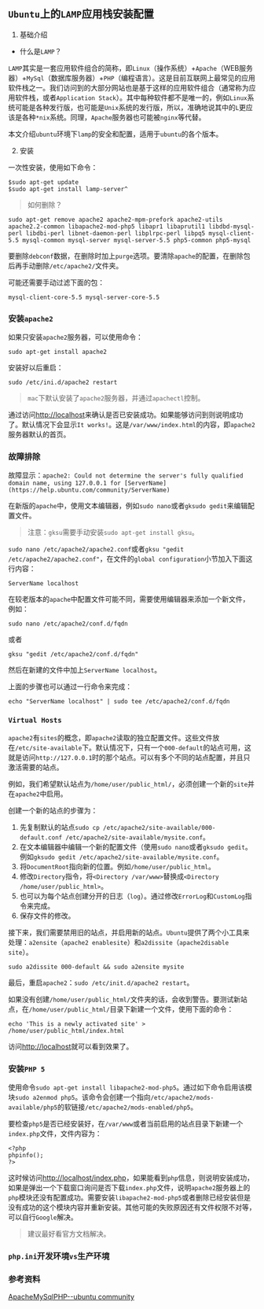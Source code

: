 `Ubuntu`上的`LAMP`应用栈安装配置
---
1.  基础介绍

* 什么是`LAMP`？

`LAMP`其实是一套应用软件组合的简称，即`Linux`（操作系统）+`Apache`（WEB服务器）+`MySql`（数据库服务器）+`PHP`（编程语言）。这是目前互联网上最常见的应用软件栈之一。我们访问到的大部分网站也是基于这样的应用软件组合（通常称为应用软件栈，或者`Application Stack`）。其中每种软件都不是唯一的，例如`Linux`系统可能是各种发行版，也可能是`Unix`系统的发行版，所以，准确地说其中的`L`更应该是各种`*nix`系统。同理，`Apache`服务器也可能被`nginx`等代替。

本文介绍`ubuntu`环境下`lamp`的安全和配置，适用于`ubuntu`的各个版本。

2.  安装

一次性安装，使用如下命令：

```
$sudo apt-get update
$sudo apt-get install lamp-server^
```

> 如何删除？

```
sudo apt-get remove apache2 apache2-mpm-prefork apache2-utils apache2.2-common libapache2-mod-php5 libapr1 libaprutil1 libdbd-mysql-perl libdbi-perl libnet-daemon-perl libplrpc-perl libpq5 mysql-client-5.5 mysql-common mysql-server mysql-server-5.5 php5-common php5-mysql
```

要删除`debconf`数据，在删除时加上`purge`选项。要清除`apache`的配置，在删除包后再手动删除`/etc/apache2/`文件夹。

可能还需要手动过滤下面的包：

```
mysql-client-core-5.5 mysql-server-core-5.5
```

### 安装`apache2`

如果只安装`apache2`服务器，可以使用命令：

`sudo apt-get install apache2`

安装好以后重启：

`sudo /etc/ini.d/apache2 restart`

> `mac`下默认安装了`apache2`服务器，并通过`apachectl`控制。

通过访问[http://localhost](http://localhost)来确认是否已安装成功。如果能够访问到则说明成功了。默认情况下会显示`It works!`。这是`/var/www/index.html`的内容，即`apache2`服务器默认的首页。

### 故障排除

故障显示：`apache2: Could not determine the server's fully qualified domain name, using 127.0.0.1 for [ServerName](https://help.ubuntu.com/community/ServerName)`

在新版的`apache`中，使用文本编辑器，例如`sudo nano`或者`gksudo gedit`来编辑配置文件。

> 注意：`gksu`需要手动安装`sudo apt-get install gksu`。

`sudo nano /etc/apache2/apache2.conf`或者`gksu "gedit /etc/apache2/apache2.conf"`，在文件的`global configuration`小节加入下面这行内容：

`ServerName localhost`

在较老版本的`apache`中配置文件可能不同，需要使用编辑器来添加一个新文件，例如：

`sudo nano /etc/apache2/conf.d/fqdn`

或者

`gksu "gedit /etc/apache2/conf.d/fqdn"`

然后在新建的文件中加上`ServerName localhost`。

上面的步骤也可以通过一行命令来完成：

`echo "ServerName localhost" | sudo tee /etc/apache2/conf.d/fqdn`

### `Virtual Hosts`

`apache2`有`sites`的概念，即`apache2`读取的独立配置文件。这些文件放在`/etc/site-available`下。默认情况下，只有一个`000-default`的站点可用，这就是访问`http://127.0.0.1`时的那个站点。可以有多个不同的站点配置，并且只激活需要的站点。

例如，我们希望默认站点为`/home/user/public_html/`，必须创建一个新的`site`并在`apache2`中启用。

创建一个新的站点的步骤为：
1.  先复制默认的站点`sudo cp /etc/apache2/site-available/000-default.conf /etc/apache2/site-available/mysite.conf`。
2.  在文本编辑器中编辑一个新的配置文件（使用`sudo nano`或者`gksudo gedit`。例如`gksudo gedit /etc/apache2/site-available/mysite.conf`。
3.  将`DocumentRoot`指向新的位置。例如`/home/user/public_html`。
4.  修改`Directory`指令，将`<Directory /var/www>`替换成`<Directory /home/user/public_html>`。
5.  也可以为每个站点创建分开的日志（`log`）。通过修改`ErrorLog`和`CustomLog`指令来完成。
6.  保存文件的修改。

接下来，我们需要禁用旧的站点，并启用新的站点。`Ubuntu`提供了两个小工具来处理：`a2ensite`（`apache2 enablesite`）和`a2dissite`（`apache2disable site`）。

`sudo a2dissite 000-default && sudo a2ensite mysite`

最后，重启`apache2`：`sudo /etc/init.d/apache2 restart`。

如果没有创建`/home/user/public_html/`文件夹的话，会收到警告。要测试新站点，在`/home/user/public_html/`目录下新建一个文件，使用下面的命令：

`echo 'This is a newly activated site' > /home/user/public_html/index.html`

访问[http://localhost](http://localhost)就可以看到效果了。

### 安装`PHP 5`

使用命令`sudo apt-get install libapache2-mod-php5`。通过如下命令启用该模块`sudo a2enmod php5`。该命令会创建一个指向`/etc/apache2/mods-available/php5`的软链接`/etc/apache2/mods-enabled/php5`。

要检查`php5`是否已经安装好，在`/var/www`或者当前启用的站点目录下新建一个`index.php`文件，文件内容为：

```
<?php
phpinfo();
?>
```

这时候访问[http://localhost/index.php](http://localhost/index.php)，如果能看到`php`信息，则说明安装成功，如果是弹出一个下载窗口询问是否下载`index.php`文件，说明`apache2`服务器上的`php`模块还没有配置成功。需要安装`libapache2-mod-php5`或者删除已经安装但是没有成功的这个模块内容并重新安装。其他可能的失败原因还有文件权限不对等，可以自行`Google`解决。

> 建议最好看官方文档解决。

### `php.ini`开发环境`vs`生产环境



### 参考资料
[ApacheMySqlPHP--ubuntu community](https://help.ubuntu.com/community/ApacheMySQLPHP)
